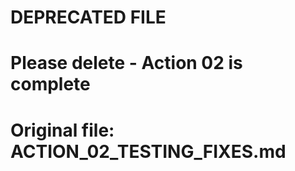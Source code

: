 # DEPRECATED FILE
# Please delete - Action 02 is complete
# Original file: ACTION_02_TESTING_FIXES.md